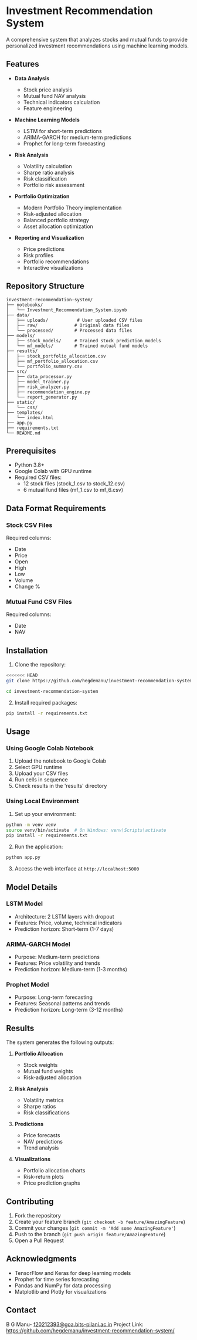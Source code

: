 # Investment Recommendation System

A comprehensive system that analyzes stocks and mutual funds to provide personalized investment recommendations using machine learning models.

## Features

- **Data Analysis**
  - Stock price analysis
  - Mutual fund NAV analysis
  - Technical indicators calculation
  - Feature engineering

- **Machine Learning Models**
  - LSTM for short-term predictions
  - ARIMA-GARCH for medium-term predictions
  - Prophet for long-term forecasting

- **Risk Analysis**
  - Volatility calculation
  - Sharpe ratio analysis
  - Risk classification
  - Portfolio risk assessment

- **Portfolio Optimization**
  - Modern Portfolio Theory implementation
  - Risk-adjusted allocation
  - Balanced portfolio strategy
  - Asset allocation optimization

- **Reporting and Visualization**
  - Price predictions
  - Risk profiles
  - Portfolio recommendations
  - Interactive visualizations

## Repository Structure

```
investment-recommendation-system/
├── notebooks/
│   └── Investment_Recommendation_System.ipynb
├── data/
│   ├── uploads/           # User uploaded CSV files
│   ├── raw/              # Original data files
│   └── processed/        # Processed data files
├── models/
│   ├── stock_models/     # Trained stock prediction models
│   └── mf_models/        # Trained mutual fund models
├── results/
│   ├── stock_portfolio_allocation.csv
│   ├── mf_portfolio_allocation.csv
│   └── portfolio_summary.csv
├── src/
│   ├── data_processor.py
│   ├── model_trainer.py
│   ├── risk_analyzer.py
│   ├── recommendation_engine.py
│   └── report_generator.py
├── static/
│   └── css/
├── templates/
│   └── index.html
├── app.py
├── requirements.txt
└── README.md
```

## Prerequisites

- Python 3.8+
- Google Colab with GPU runtime
- Required CSV files:
  - 12 stock files (stock_1.csv to stock_12.csv)
  - 6 mutual fund files (mf_1.csv to mf_6.csv)

## Data Format Requirements

### Stock CSV Files
Required columns:
- Date
- Price
- Open
- High
- Low
- Volume
- Change %

### Mutual Fund CSV Files
Required columns:
- Date
- NAV

## Installation

1. Clone the repository:
```bash
<<<<<<< HEAD
git clone https://github.com/hegdemanu/investment-recommendation-system

cd investment-recommendation-system
```

2. Install required packages:
```bash
pip install -r requirements.txt
```

## Usage

### Using Google Colab Notebook

1. Upload the notebook to Google Colab
2. Select GPU runtime
3. Upload your CSV files
4. Run cells in sequence
5. Check results in the 'results' directory

### Using Local Environment

1. Set up your environment:
```bash
python -m venv venv
source venv/bin/activate  # On Windows: venv\Scripts\activate
pip install -r requirements.txt
```

2. Run the application:
```bash
python app.py
```

3. Access the web interface at `http://localhost:5000`

## Model Details

### LSTM Model
- Architecture: 2 LSTM layers with dropout
- Features: Price, volume, technical indicators
- Prediction horizon: Short-term (1-7 days)

### ARIMA-GARCH Model
- Purpose: Medium-term predictions
- Features: Price volatility and trends
- Prediction horizon: Medium-term (1-3 months)

### Prophet Model
- Purpose: Long-term forecasting
- Features: Seasonal patterns and trends
- Prediction horizon: Long-term (3-12 months)

## Results

The system generates the following outputs:

1. **Portfolio Allocation**
   - Stock weights
   - Mutual fund weights
   - Risk-adjusted allocation

2. **Risk Analysis**
   - Volatility metrics
   - Sharpe ratios
   - Risk classifications

3. **Predictions**
   - Price forecasts
   - NAV predictions
   - Trend analysis

4. **Visualizations**
   - Portfolio allocation charts
   - Risk-return plots
   - Price prediction graphs

## Contributing

1. Fork the repository
2. Create your feature branch (`git checkout -b feature/AmazingFeature`)
3. Commit your changes (`git commit -m 'Add some AmazingFeature'`)
4. Push to the branch (`git push origin feature/AmazingFeature`)
5. Open a Pull Request


## Acknowledgments

- TensorFlow and Keras for deep learning models
- Prophet for time series forecasting
- Pandas and NumPy for data processing
- Matplotlib and Plotly for visualizations

## Contact

B G Manu- f20212393@goa.bits-pilani.ac.in
Project Link: https://github.com/hegdemanu/investment-recommendation-system/

